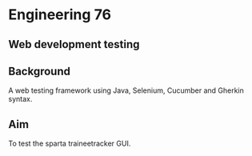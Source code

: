 # Engineering 76
## Web development testing

## Background

A web testing framework using Java, Selenium, Cucumber and Gherkin syntax.

## Aim

To test the sparta traineetracker GUI.